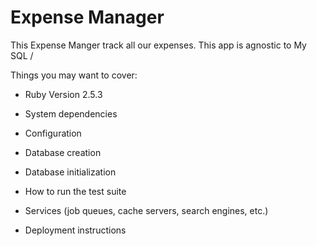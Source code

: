 # Expense Manager

This Expense Manger track all our expenses.
This app is agnostic to My SQL / 

Things you may want to cover:

* Ruby Version 2.5.3

* System dependencies

* Configuration

* Database creation

* Database initialization

* How to run the test suite

* Services (job queues, cache servers, search engines, etc.)

* Deployment instructions